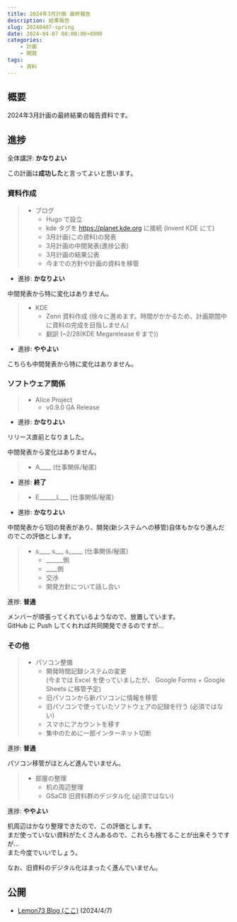 ```yaml
---
title: 2024年3月計画 最終報告
description: 結果報告
slug: 20240407-spring
date: 2024-04-07 00:00:00+0900
categories:
    - 計画
    - 開発
tags:
    - 資料
---
```


## 概要
2024年3月計画の最終結果の報告資料です。

## 進捗
全体講評: **かなりよい**

この計画は**成功した**と言ってよいと思います。

### 資料作成
> - ブログ
>   - Hugo で設立
>   - kde タグを https://planet.kde.org に接続 (Invent KDE にて)
>   - 3月計画(この資料)の発表
>   - 3月計画の中間発表(進捗公表)
>   - 3月計画の結果公表
>   - 今までの方針や計画の資料を移管

- 進捗: **かなりよい**

中間発表から特に変化はありません。

> - KDE
>   - Zenn 資料作成 (徐々に進めます。時間がかかるため、計画期間中に資料の完成を目指しません)
>   - 翻訳 (~2/28(KDE Megarelease 6 まで))

- 進捗: **ややよい**

こちらも中間発表から特に変化はありません。

### ソフトウェア関係
> - Alice Project
>   - v0.9.0 GA Release

- 進捗: **かなりよい**

リリース直前となりました。

中間発表から変化はありません。

> - A____ (仕事関係/秘匿)

- 進捗: **終了**

> - E______L___ (仕事関係/秘匿)

- 進捗: **かなりよい**

中間発表から1回の発表があり、開発(新システムへの移管)自体もかなり進んだのでこの評価とします。

> - s____ s___ s_____ (仕事関係/秘匿)
>   - ______側
>   - ____側
>   - 交渉
>   - 開発方針について話し合い

進捗: **普通**

メンバーが頑張ってくれているようなので、放置しています。<br />
GitHub に Push してくれれば共同開発できるのですが…

### その他
> - パソコン整備
>   - 開発時間記録システムの変更<br />
>   (今までは Excel を使っていましたが、 Google Forms + Google Sheets に移管予定)
>   - 旧パソコンから新パソコンに情報を移管
>   - 旧パソコンで使っていたソフトウェアの記録を行う (必須ではない)
>   - スマホにアカウントを移す
>   - 集中のために一部インターネット切断

進捗: **普通**

パソコン移管がほとんど進んでいません。

> - 部屋の整理
>   - 机の周辺整理
>   - GSaCB 旧資料群のデジタル化 (必須ではない)

進捗: **ややよい**

机周辺はかなり整理できたので、この評価とします。<br />
まだ使っていない資料がたくさんあるので、これらも捨てることが出来そうですが…<br />
また今度でいいでしょう。

なお、旧資料のデジタル化はまったく進んでいません。

## 公開
- [Lemon73 Blog (ここ)](./) (2024/4/7)
